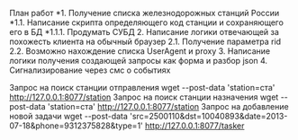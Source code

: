 План работ
*1. Получение списка железнодорожных станций России
*1.1. Написание скрипта определяющего код станции и сохраняющего его в БД
*1.1.1. Продумать СУБД
2. Написание логики отвечающей за похожесть клиента на обычный браузер
2.1. Получение параметра rid
2.2. Возможно нахождение списка UserAgent и proxy
3. Написание логики получения создающей запросы как форма и разбор json
4. Сигнализирование через смс о событиях

Запрос на поиск станции отправления
 wget --post-data 'station=ста' http://127.0.0.1:8077/station
Запрос на поиск станции назначения
 wget --post-data 'station=ста' http://127.0.0.1:8077/station
Запрос на добавление новой задачи
wget --post-data 'src=2500110&dst=10040893&date=2013-07-18&phone=9312375828&type=1' http://127.0.0.1:8077/tasker